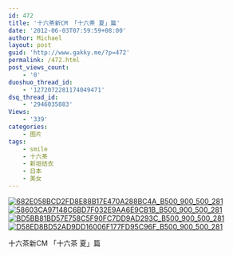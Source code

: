 ```yaml
---
id: 472
title: '十六茶新CM 「十六茶 夏」篇'
date: '2012-06-03T07:59:59+08:00'
author: Michael
layout: post
guid: 'http://www.gakky.me/?p=472'
permalink: /472.html
post_views_count:
    - '0'
duoshuo_thread_id:
    - '1272072281174049471'
dsq_thread_id:
    - '2946035083'
Views:
    - '339'
categories:
    - 图片
tags:
    - smile
    - 十六茶
    - 新垣结衣
    - 日本
    - 美女
---
```


[![682E058BCD2FD8E88B17E470A288BC4A_B500_900_500_281](http://www.yui-aragaki.org/wp-content/uploads/img/682E058BCD2FD8E88B17E470A288BC4A_B500_900_500_281.jpeg)](http://www.yui-aragaki.org/wp-content/uploads/img/682E058BCD2FD8E88B17E470A288BC4A_B1280_1280_1280_720.jpeg) [![58603CA97148C6BD7F032E9AA6E9CB1B_B500_900_500_281](http://www.yui-aragaki.org/wp-content/uploads/img/58603CA97148C6BD7F032E9AA6E9CB1B_B500_900_500_281.jpeg)](http://www.yui-aragaki.org/wp-content/uploads/img/58603CA97148C6BD7F032E9AA6E9CB1B_B1280_1280_1280_720.jpeg) [![BD5BB81BD57E758C5F90FC7DD9AD293C_B500_900_500_281](http://www.yui-aragaki.org/wp-content/uploads/img/BD5BB81BD57E758C5F90FC7DD9AD293C_B500_900_500_281.jpeg)](http://www.yui-aragaki.org/wp-content/uploads/img/BD5BB81BD57E758C5F90FC7DD9AD293C_B1280_1280_1280_720.jpeg) [![D58ED8BD52AD9DD16006F177FD95C96F_B500_900_500_281](http://www.yui-aragaki.org/wp-content/uploads/img/D58ED8BD52AD9DD16006F177FD95C96F_B500_900_500_281.jpeg)](http://www.yui-aragaki.org/wp-content/uploads/img/D58ED8BD52AD9DD16006F177FD95C96F_B1280_1280_1280_720.jpeg)

十六茶新CM 「十六茶 夏」篇